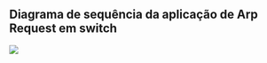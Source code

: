 ## Diagrama de sequência da aplicação de Arp Request em switch

<img src="./Diagrama_de_Sequência_Daniel_Pedro_Raquel.png">
